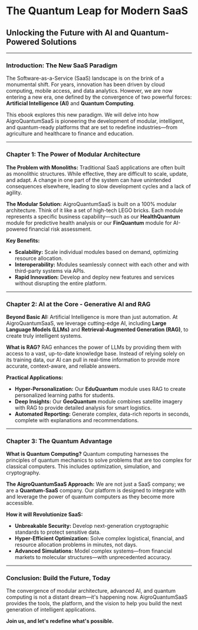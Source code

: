 # The Quantum Leap for Modern SaaS

## Unlocking the Future with AI and Quantum-Powered Solutions

---

### Introduction: The New SaaS Paradigm

The Software-as-a-Service (SaaS) landscape is on the brink of a monumental shift. For years, innovation has been driven by cloud computing, mobile access, and data analytics. However, we are now entering a new era, one defined by the convergence of two powerful forces: **Artificial Intelligence (AI)** and **Quantum Computing**.

This ebook explores this new paradigm. We will delve into how AigroQuantumSaaS is pioneering the development of modular, intelligent, and quantum-ready platforms that are set to redefine industries—from agriculture and healthcare to finance and education.

---

### Chapter 1: The Power of Modular Architecture

**The Problem with Monoliths:** Traditional SaaS applications are often built as monolithic structures. While effective, they are difficult to scale, update, and adapt. A change in one part of the system can have unintended consequences elsewhere, leading to slow development cycles and a lack of agility.

**The Modular Solution:** AigroQuantumSaaS is built on a 100% modular architecture. Think of it like a set of high-tech LEGO bricks. Each module represents a specific business capability—such as our **HealthQuantum** module for predictive health analysis or our **FinQuantum** module for AI-powered financial risk assessment.

**Key Benefits:**

*   **Scalability:** Scale individual modules based on demand, optimizing resource allocation.
*   **Interoperability:** Modules seamlessly connect with each other and with third-party systems via APIs.
*   **Rapid Innovation:** Develop and deploy new features and services without disrupting the entire platform.

---

### Chapter 2: AI at the Core - Generative AI and RAG

**Beyond Basic AI:** Artificial Intelligence is more than just automation. At AigroQuantumSaaS, we leverage cutting-edge AI, including **Large Language Models (LLMs)** and **Retrieval-Augmented Generation (RAG)**, to create truly intelligent systems.

**What is RAG?** RAG enhances the power of LLMs by providing them with access to a vast, up-to-date knowledge base. Instead of relying solely on its training data, our AI can pull in real-time information to provide more accurate, context-aware, and reliable answers.

**Practical Applications:**

*   **Hyper-Personalization:** Our **EduQuantum** module uses RAG to create personalized learning paths for students.
*   **Deep Insights:** Our **GeoQuantum** module combines satellite imagery with RAG to provide detailed analysis for smart logistics.
*   **Automated Reporting:** Generate complex, data-rich reports in seconds, complete with explanations and recommendations.

---

### Chapter 3: The Quantum Advantage

**What is Quantum Computing?** Quantum computing harnesses the principles of quantum mechanics to solve problems that are too complex for classical computers. This includes optimization, simulation, and cryptography.

**The AigroQuantumSaaS Approach:** We are not just a SaaS company; we are a **Quantum-SaaS** company. Our platform is designed to integrate with and leverage the power of quantum computers as they become more accessible.

**How it will Revolutionize SaaS:**

*   **Unbreakable Security:** Develop next-generation cryptographic standards to protect sensitive data.
*   **Hyper-Efficient Optimization:** Solve complex logistical, financial, and resource allocation problems in minutes, not days.
*   **Advanced Simulations:** Model complex systems—from financial markets to molecular structures—with unprecedented accuracy.

---

### Conclusion: Build the Future, Today

The convergence of modular architecture, advanced AI, and quantum computing is not a distant dream—it's happening now. AigroQuantumSaaS provides the tools, the platform, and the vision to help you build the next generation of intelligent applications.

**Join us, and let's redefine what's possible.**

